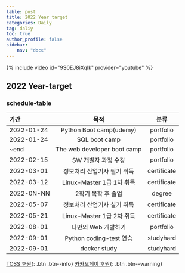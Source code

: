 ```yaml
---
lable: post
title: 2022 Year target
categories: Daily
tag: daliy
toc: true
author_profile: false
sidebar:
    nav: "docs"
---
```


{% include video id="9S0EJ8iXqIk" provider="youtube" %}

## 2022 Year-target

### schedule-table

| 기간 | 목적 | 분류 |
|:---|:---:|:---:|
| 2022-01-24 | Python Boot camp(udemy) | portfolio |
| 2022-01-24 | SQL boot camp | portfolio |
|    ~end    | The web developer boot camp | portfolio |
| 2022-02-15 | SW 개발자 과정 수강| portfolio |
| 2022-03-01 | 정보처리 산업기사 필기 취득 | certificate |
| 2022-03-12 | Linux-Master 1급 1차 취득 | certificate |
| 2022-0N-NN | 2학기 복학 후 졸업 | degree |
| 2022-05-07 | 정보처리 산업기사 실기 취득 | certificate |
| 2022-05-21 | Linux-Master 1급 2차 취득 | certificate |
| 2022-08-01 | 나만의 Web 개발하기 | portfolio |
| 2022-09-01 | Python coding-test 연습 | studyhard |
| 2022-09-01 | docker study |  studyhard |




[TOSS 후원](https://toss.me/xenco){: .btn .btn--info} [카카오페이 후원](https://qr.kakaopay.com/FUkkd3RsA){: .btn .btn--warning}